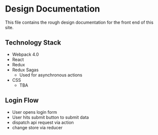 # Design Documentation
This file contains the rough design documentation for the front end of this site.

## Technology Stack
- Webpack 4.0
- React
- Redux
- Redux Sagas
  - Used for asynchronous actions
- CSS
  - TBA

## Login Flow
- User opens login form
- User hits submit button to submit data
- dispatch api request via action
- change store via reducer
